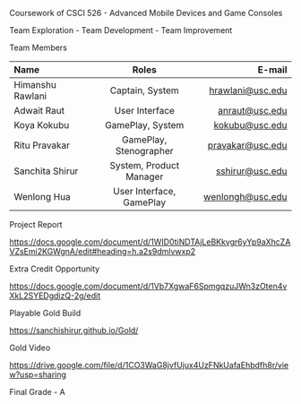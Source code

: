 Coursework of CSCI 526 - Advanced Mobile Devices and Game Consoles 

Team Exploration - Team Development - Team Improvement


Team Members

| Name | Roles | E-mail |
| :---         |     :---:      |          ---: |
| Himanshu Rawlani   | Captain, System    | hrawlani@usc.edu    |
| Adwait Raut     | User Interface      | anraut@usc.edu     |
| Koya Kokubu   | GamePlay, System    | kokubu@usc.edu   |
| Ritu Pravakar     | GamePlay, Stenographer       | pravakar@usc.edu      |
| Sanchita Shirur   | System, Product Manager     | sshirur@usc.edu    |
| Wenlong Hua    | User Interface, GamePlay       | wenlongh@usc.edu     |





Project Report 


https://docs.google.com/document/d/1WID0tiNDTAjLeBKkvgr6yYp9aXhcZAVZsEmi2KGWgnA/edit#heading=h.a2s9dmlvwxp2

Extra Credit Opportunity 


https://docs.google.com/document/d/1Vb7XgwaF6SpmgqzuJWn3zOten4vXkL2SYEDgdizQ-2g/edit

Playable Gold Build


https://sanchishirur.github.io/Gold/


Gold Video

https://drive.google.com/file/d/1CO3WaG8jvfUjux4UzFNkUafaEhbdfh8r/view?usp=sharing


Final Grade - A 
